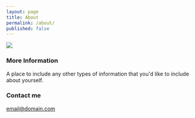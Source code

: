```yaml
---
layout: page
title: About
permalink: /about/
published: false
---
```



![]({{site.baseurl}}//cv.PNG)
### More Information

A place to include any other types of information that you'd like to include about yourself.

### Contact me

[email@domain.com](mailto:email@domain.com)
